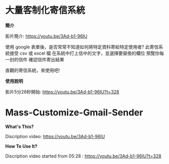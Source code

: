 # 大量客制化寄信系統

**簡介**

影片簡介: https://youtu.be/3Ad-b1-96IU

使用 google 表單後，是否常常不知道如何將特定資料寄給特定使用者?
此寄信系統接受 csv 或 excel 檔
在系統中打上信中的文字，並選擇要替換的欄位
預覽你每一封的信件
確認信件寄出結果

直觀的寄信系統，來使用吧!

**使用說明**

影片5分28秒開始: https://youtu.be/3Ad-b1-96IU?t=328

# Mass-Customize-Gmail-Sender
**What's This?**

Discription video: https://youtu.be/3Ad-b1-96IU

**How To Use It?**

Discription video started from 05:28 : https://youtu.be/3Ad-b1-96IU?t=328
